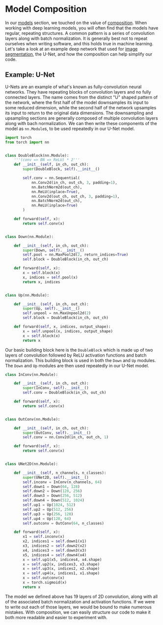 # Model Composition

In our [models](getting_started/models) section, we touched on the
value of [composition](https://en.wikipedia.org/wiki/Object_composition). 
When working with deep learning models, you will often find that the models 
have regular, repeating structures. A common pattern is a series of 
convolution layers along with batch normalization. It is generally best not to 
repeat ourselves when writing software, and this holds true in machine learning.
Let's take a look at an example deep network that used for 
[image segmentation](https://en.wikipedia.org/wiki/Image_segmentation), the U-Net,
and how the composition can help simplify our code.

## Example: U-Net

U-Nets are an example of what's known as fully-convolution neural networks. They
have repeating blocks of convolution layers and no fully connected layers. The name
comes from the distinct "U" shaped pattern of the network, where the first half of 
the model downsamples its input to some reduced dimension, while the second half of 
the network upsamples its input to return to the original data dimensions. The 
downsampling and upsampling sections are generally composed of multiple convolution 
layers along with bach normalization. We can then write these components of the model 
as `nn.Module`s, to be used repeatedly in our U-Net model.

```python
import torch
from torch import nn


class DoubleBlock(nn.Module):
    '''(conv => BN => ReLU) * 2'''
    def __init__(self, in_ch, out_ch):
        super(DoubleBlock, self).__init__()

        self.conv = nn.Sequential(
            nn.Conv2d(in_ch, out_ch, 3, padding=1),
            nn.BatchNorm2d(out_ch),
            nn.ReLU(inplace=True),
            nn.Conv2d(out_ch, out_ch, 3, padding=1),
            nn.BatchNorm2d(out_ch),
            nn.ReLU(inplace=True)
        )

    def forward(self, x):
        return self.conv(x)


class Down(nn.Module):

    def __init__(self, in_ch, out_ch):
        super(Down, self).__init__()
        self.pool = nn.MaxPool2d(2, return_indices=True)
        self.block = DoubleBlock(in_ch, out_ch)

    def forward(self, x):
        x = self.block(x)
        x, indices = self.pool(x)
        return x, indices


class Up(nn.Module):

    def __init__(self, in_ch, out_ch):
        super(Up, self).__init__()
        self.unpool = nn.MaxUnpool2d(2)
        self.block = DoubleBlock(in_ch, out_ch)

    def forward(self, x, indices, output_shape):
        x = self.unpool(x, indices, output_shape)
        x = self.block(x)
        return x
```
Our basic building block here is the `DoubleBlock` which is made up of 
two layers of convolution followed by ReLU activation functions and batch
normalization. This building block is used in both the `Down` and `Up` 
modules. The `Down` and `Up` modules are then used repeatedly in our U-Net
model.

```python
class InConv(nn.Module):

    def __init__(self, in_ch, out_ch):
        super(InConv, self).__init__()
        self.conv = DoubleBlock(in_ch, out_ch)

    def forward(self, x):
        return self.conv(x)


class OutConv(nn.Module):

    def __init__(self, in_ch, out_ch):
        super(OutConv, self).__init__()
        self.conv = nn.Conv2d(in_ch, out_ch, 1)

    def forward(self, x):
        return self.conv(x)


class UNet2D(nn.Module):

    def __init__(self, n_channels, n_classes):
        super(UNet2D, self).__init__()
        self.inconv = InConv(n_channels, 64)
        self.down1 = Down(64, 128)
        self.down2 = Down(128, 256)
        self.down3 = Down(256, 512)
        self.down4 = Down(512, 1024)
        self.up1 = Up(1024, 512)
        self.up2 = Up(512, 256)
        self.up3 = Up(256, 128)
        self.up4 = Up(128, 64)
        self.outconv = OutConv(64, n_classes)

    def forward(self, x):
        x1 = self.inconv(x)
        x2, indices1 = self.down1(x1)
        x3, indices2 = self.down2(x2)
        x4, indices3 = self.down3(x3)
        x5, indices4 = self.down4(x4)
        x = self.up1(x5, indices4, x4.shape) 
        x = self.up2(x, indices3, x3.shape)
        x = self.up3(x, indices2, x2.shape)
        x = self.up4(x, indices1, x1.shape)
        x = self.outconv(x)
        x = torch.sigmoid(x)
        return x
```

The model we defined above has 19 layers of 2D convolution, along with all
of the associated batch normalization and activation functions. If we were to 
write out each of those layers, we would be bound to make numerous mistakes.
With composition, we can easily structure our code to make it both more 
readable and easier to experiment with.